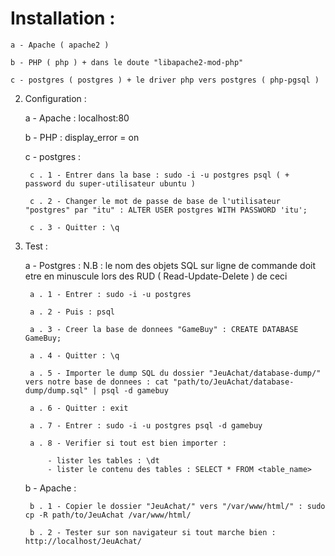 # Installation :

	a - Apache ( apache2 )

	b - PHP ( php ) + dans le doute "libapache2-mod-php" 
	
	c - postgres ( postgres ) + le driver php vers postgres ( php-pgsql )
	
2) Configuration :

	a - Apache : localhost:80
	
	b - PHP : display_error = on
	
	c - postgres : 
	
		c . 1 - Entrer dans la base : sudo -i -u postgres psql ( + password du super-utilisateur ubuntu )
		
		c . 2 - Changer le mot de passe de base de l'utilisateur "postgres" par "itu" : ALTER USER postgres WITH PASSWORD 'itu';
		
		c . 3 - Quitter : \q
		
3) Test :

	a - Postgres : N.B : le nom des objets SQL sur ligne de commande doit etre en minuscule lors des RUD ( Read-Update-Delete ) de ceci
	
		a . 1 - Entrer : sudo -i -u postgres
		
		a . 2 - Puis : psql
		
		a . 3 - Creer la base de donnees "GameBuy" : CREATE DATABASE GameBuy;
		
		a . 4 - Quitter : \q
		
		a . 5 - Importer le dump SQL du dossier "JeuAchat/database-dump/" vers notre base de donnees : cat "path/to/JeuAchat/database-dump/dump.sql" | psql -d gamebuy
		
		a . 6 - Quitter : exit
		
		a . 7 - Entrer : sudo -i -u postgres psql -d gamebuy
		
		a . 8 - Verifier si tout est bien importer :
		
			- lister les tables : \dt
			- lister le contenu des tables : SELECT * FROM <table_name> 
			
	b - Apache :
	
		b . 1 - Copier le dossier "JeuAchat/" vers "/var/www/html/" : sudo cp -R path/to/JeuAchat /var/www/html/
		
		b . 2 - Tester sur son navigateur si tout marche bien : http://localhost/JeuAchat/
